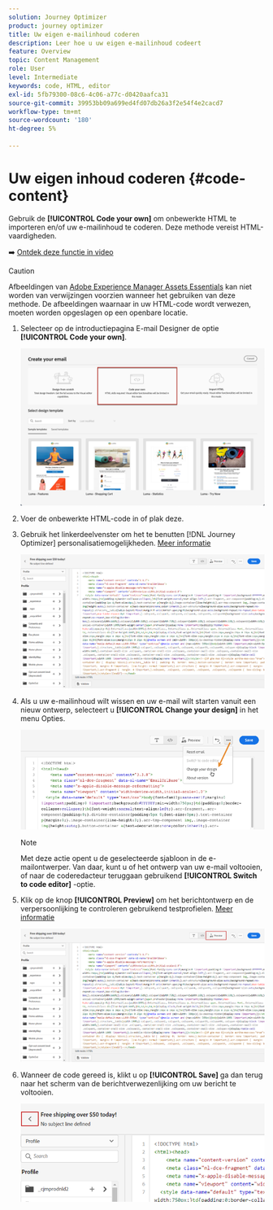 ```yaml
---
solution: Journey Optimizer
product: journey optimizer
title: Uw eigen e-mailinhoud coderen
description: Leer hoe u uw eigen e-mailinhoud codeert
feature: Overview
topic: Content Management
role: User
level: Intermediate
keywords: code, HTML, editor
exl-id: 5fb79300-08c6-4c06-a77c-d0420aafca31
source-git-commit: 39953bb09a699ed4fd07db26a3f2e54f4e2cacd7
workflow-type: tm+mt
source-wordcount: '180'
ht-degree: 5%

---
```


# Uw eigen inhoud coderen {#code-content}

Gebruik de **[!UICONTROL Code your own]** om onbewerkte HTML te importeren en/of uw e-mailinhoud te coderen. Deze methode vereist HTML-vaardigheden.

➡️ [Ontdek deze functie in video](#video)

>[!CAUTION]
>
> Afbeeldingen van [Adobe Experience Manager Assets Essentials](../content-management/assets-essentials.md) kan niet worden van verwijzingen voorzien wanneer het gebruiken van deze methode. De afbeeldingen waarnaar in uw HTML-code wordt verwezen, moeten worden opgeslagen op een openbare locatie.

1. Selecteer op de introductiepagina E-mail Designer de optie **[!UICONTROL Code your own]**.

   ![](assets/code-your-own.png)

1. Voer de onbewerkte HTML-code in of plak deze.

1. Gebruik het linkerdeelvenster om het te benutten [!DNL Journey Optimizer] personalisatiemogelijkheden. [Meer informatie](../personalization/personalize.md)

   ![](assets/code-editor.png)

1. Als u uw e-mailinhoud wilt wissen en uw e-mail wilt starten vanuit een nieuw ontwerp, selecteert u **[!UICONTROL Change your design]** in het menu Opties.

   ![](assets/code-editor-change-design.png)

   >[!NOTE]
   >
   >Met deze actie opent u de geselecteerde sjabloon in de e-mailontwerper. Van daar, kunt u of het ontwerp van uw e-mail voltooien, of naar de coderedacteur teruggaan gebruikend **[!UICONTROL Switch to code editor]** -optie.

1. Klik op de knop **[!UICONTROL Preview]** om het berichtontwerp en de verpersoonlijking te controleren gebruikend testprofielen. [Meer informatie](preview.md)

   ![](assets/code-editor-preview.png)

1. Wanneer de code gereed is, klikt u op **[!UICONTROL Save]** ga dan terug naar het scherm van de berichtverwezenlijking om uw bericht te voltooien.

   ![](assets/code-editor-save.png)
